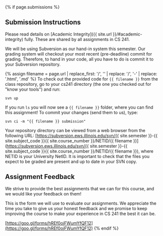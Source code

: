 {% if page.submissions %}
## Submission Instructions

Please read details on [Academic Integrity]({{ site.url }}/#academic-integrity) fully. These are shared by all assignments in CS 241.

We will be using Subversion as our hand-in system this semester. Our grading system will checkout your most recent (pre-deadline) commit for grading. Therefore, to hand in your code, all you have to do is commit it to your Subversion repository.

{% assign filename = page.url | replace_first: '/', '' | replace: '/', '-'  | replace: '.html', '.md' %}
To check out the provided code for <code class="highlighter-rouge">{{ filename }}</code> from the class repository, go to your cs241 directory (the one you checked out for "know your tools") and run:

```
svn up
```

If you run `ls` you will now see a `{{ filename }}` folder, where you can find this assignment! To commit your changes (send them to us), type:

```
svn ci -m "{{ filename }} submission"
```

Your repository directory can be viewed from a web browser from the following URL: [https://subversion.ews.illinois.edu/svn/{{ site.semester }}-{{ site.subject_code }}{{ site.course_number }}/NETID/{{ filename }}](https://subversion.ews.illinois.edu/svn/{{ site.semester }}-{{ site.subject_code }}{{ site.course_number }}/NETID/{{ filename }}), where NETID is your University NetID. It is important to check that the files you expect to be graded are present and up to date in your SVN copy.

## Assignment Feedback

We strive to provide the best assignments that we can for this course, and we would like your feedback on them!

This is the form we will use to evaluate our assignments. We appreciate the time you take to give us your honest feedback and we promise to keep improving the course to make your experience in CS 241 the best it can be.

[https://goo.gl/forms/hREf0ojFWumYfQF12](https://goo.gl/forms/hREf0ojFWumYfQF12)
{% endif %}
